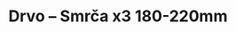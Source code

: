 ---
layout: product
title: "Drvo – Smrča x3 180-220mm"
price: "1800" 
desc: "Drveće"
img_path: "/assets/img/MSC-SM200.webp"
brand: "ModelScene"
available: true
special_offer: false
new: false
soon: false
cat: "080000"
subcat: "080300"
subsubcat: "0N/A"
sifra: "MSC-SM200"
popular: false
spec: false
---